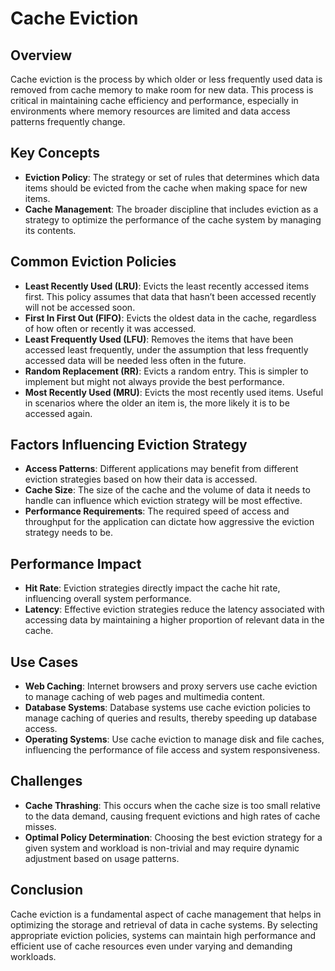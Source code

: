 # Cache Eviction

## Overview

Cache eviction is the process by which older or less frequently used data is removed from cache memory to make room for new data. This process is critical in maintaining cache efficiency and performance, especially in environments where memory resources are limited and data access patterns frequently change.

## Key Concepts

- **Eviction Policy**: The strategy or set of rules that determines which data items should be evicted from the cache when making space for new items.
- **Cache Management**: The broader discipline that includes eviction as a strategy to optimize the performance of the cache system by managing its contents.

## Common Eviction Policies

- **Least Recently Used (LRU)**: Evicts the least recently accessed items first. This policy assumes that data that hasn’t been accessed recently will not be accessed soon.
- **First In First Out (FIFO)**: Evicts the oldest data in the cache, regardless of how often or recently it was accessed.
- **Least Frequently Used (LFU)**: Removes the items that have been accessed least frequently, under the assumption that less frequently accessed data will be needed less often in the future.
- **Random Replacement (RR)**: Evicts a random entry. This is simpler to implement but might not always provide the best performance.
- **Most Recently Used (MRU)**: Evicts the most recently used items. Useful in scenarios where the older an item is, the more likely it is to be accessed again.

## Factors Influencing Eviction Strategy

- **Access Patterns**: Different applications may benefit from different eviction strategies based on how their data is accessed.
- **Cache Size**: The size of the cache and the volume of data it needs to handle can influence which eviction strategy will be most effective.
- **Performance Requirements**: The required speed of access and throughput for the application can dictate how aggressive the eviction strategy needs to be.

## Performance Impact

- **Hit Rate**: Eviction strategies directly impact the cache hit rate, influencing overall system performance.
- **Latency**: Effective eviction strategies reduce the latency associated with accessing data by maintaining a higher proportion of relevant data in the cache.

## Use Cases

- **Web Caching**: Internet browsers and proxy servers use cache eviction to manage caching of web pages and multimedia content.
- **Database Systems**: Database systems use cache eviction policies to manage caching of queries and results, thereby speeding up database access.
- **Operating Systems**: Use cache eviction to manage disk and file caches, influencing the performance of file access and system responsiveness.

## Challenges

- **Cache Thrashing**: This occurs when the cache size is too small relative to the data demand, causing frequent evictions and high rates of cache misses.
- **Optimal Policy Determination**: Choosing the best eviction strategy for a given system and workload is non-trivial and may require dynamic adjustment based on usage patterns.

## Conclusion

Cache eviction is a fundamental aspect of cache management that helps in optimizing the storage and retrieval of data in cache systems. By selecting appropriate eviction policies, systems can maintain high performance and efficient use of cache resources even under varying and demanding workloads.
